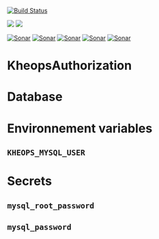 [![Build Status](https://travis-ci.org/OsiriX-Foundation/KheopsAuthorization.svg?branch=master)](https://travis-ci.org/OsiriX-Foundation/KheopsAuthorization)

[![](https://images.microbadger.com/badges/image/osirixfoundation/kheopsauthorization-tomcat.svg)](https://microbadger.com/images/osirixfoundation/kheopsauthorization-tomcat "Get your own image badge on microbadger.com")
[![](https://images.microbadger.com/badges/commit/osirixfoundation/kheopsauthorization-tomcat.svg)](http://microbadger.com/images/osirixfoundation/kheopsauthorization-tomcat "Get your own commit badge on microbadger.com")


[![Sonar](https://sonarcloud.io/api/project_badges/measure?project=KheopsAuthorization&metric=ncloc)](https://sonarcloud.io/dashboard?id=KheopsAuthorization)
[![Sonar](https://sonarcloud.io/api/project_badges/measure?project=KheopsAuthorization&metric=reliability_rating)](https://sonarcloud.io/dashboard?id=KheopsAuthorization)
[![Sonar](https://sonarcloud.io/api/project_badges/measure?project=KheopsAuthorization&metric=sqale_rating)](https://sonarcloud.io/dashboard?id=KheopsAuthorization)
[![Sonar](https://sonarcloud.io/api/project_badges/measure?project=KheopsAuthorization&metric=security_rating)](https://sonarcloud.io/dashboard?id=KheopsAuthorization)
[![Sonar](https://sonarcloud.io/api/project_badges/measure?project=KheopsAuthorization&metric=alert_status)](https://sonarcloud.io/dashboard?id=KheopsAuthorization)

# KheopsAuthorization


# Database

# Environnement variables

## `KHEOPS_MYSQL_USER`

# Secrets

## `mysql_root_password`

## `mysql_password`
